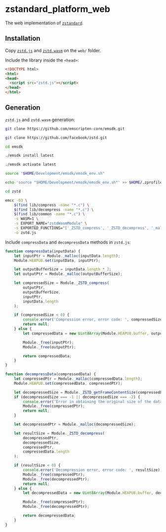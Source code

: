 # zstandard_platform_web

The web implementation of [`zstandard`](https://pub.dev/packages/zstandard).

## Installation

Copy [`zstd.js`](https://github.com/landamessenger/zstandard/raw/refs/heads/master/zstandard_web/blob/zstd.js) and [`zstd.wasm`](https://github.com/landamessenger/zstandard/raw/refs/heads/master/zstandard_web/blob/zstd.wasm) on the `web/` folder.

Include the library inside the `<head>`:

```html
<!DOCTYPE html>
<html>
<head>
  <script src="zstd.js"></script>
</head>
</html>
```

## Generation

`zstd.js` and `zstd.wasm` generation:

```bash
git clone https://github.com/emscripten-core/emsdk.git

git clone https://github.com/facebook/zstd.git
```

```bash
cd emsdk

./emsdk install latest

./emsdk activate latest

source "$HOME/Development/emsdk/emsdk_env.sh"

echo 'source "$HOME/Development/emsdk/emsdk_env.sh"' >> $HOME/.zprofile

```

```bash
cd zstd

emcc -O3 \
    $(find lib/compress -name "*.c") \
    $(find lib/decompress -name "*.c") \
    $(find lib/common -name "*.c") \
    -s WASM=1 \
    -s EXPORT_NAME="zstdWasmModule" \
    -s EXPORTED_FUNCTIONS="['_ZSTD_compress', '_ZSTD_decompress', '_malloc', '_free', '_ZSTD_getFrameContentSize']" \
    -o zstd.js
```

Include `compressData` and `decompressData` methods in `zstd.js`:

```js
function compressData(inputData) {
    let inputPtr = Module._malloc(inputData.length);
    Module.HEAPU8.set(inputData, inputPtr);

    let outputBufferSize = inputData.length * 2;
    let outputPtr = Module._malloc(outputBufferSize);

    let compressedSize = Module._ZSTD_compress(
        outputPtr,
        outputBufferSize,
        inputPtr,
        inputData.length
    );

    if (compressedSize < 0) {
        console.error('Compression error, error code: ', compressedSize);
        return null;
    } else {
        let compressedData = new Uint8Array(Module.HEAPU8.buffer, outputPtr, compressedSize);

        Module._free(inputPtr);
        Module._free(outputPtr);

        return compressedData;
    }
}

function decompressData(compressedData) {
    let compressedPtr = Module._malloc(compressedData.length);
    Module.HEAPU8.set(compressedData, compressedPtr);

    let decompressedSize = Module._ZSTD_getFrameContentSize(compressedPtr, compressedData.length);
    if (decompressedSize === -1 || decompressedSize === -2) {
        console.error('Error in obtaining the original size of the data');
        Module._free(compressedPtr);
        return null;
    }

    let decompressedPtr = Module._malloc(decompressedSize);

    let resultSize = Module._ZSTD_decompress(
        decompressedPtr,
        decompressedSize,
        compressedPtr,
        compressedData.length
    );

    if (resultSize < 0) {
        console.error('Decompression error, error code: ', resultSize);
        Module._free(compressedPtr);
        Module._free(decompressedPtr);
        return null;
    } else {
        let decompressedData = new Uint8Array(Module.HEAPU8.buffer, decompressedPtr, resultSize);

        Module._free(compressedPtr);
        Module._free(decompressedPtr);

        return decompressedData;
    }
}
```
